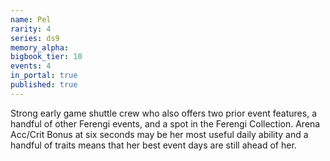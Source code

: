 ```yaml
---
name: Pel
rarity: 4
series: ds9
memory_alpha:
bigbook_tier: 10
events: 4
in_portal: true
published: true
---
```


Strong early game shuttle crew who also offers two prior event features, a handful of other Ferengi events, and a spot in the Ferengi Collection. Arena Acc/Crit Bonus at six seconds may be her most useful daily ability and a handful of traits means that her best event days are still ahead of her.
